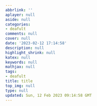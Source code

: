 ```yaml
---
abbrlink: ''
aplayer: null
aside: null
categories:
- deafult
comments: null
cover: null
date: '2023-02-12 17:14:58'
description: null
highlight_shrink: null
katex: null
keywords: null
mathjax: null
tags:
- deafult
title: title
top_img: null
type: null
updated: Sun, 12 Feb 2023 09:14:58 GMT
---
```

